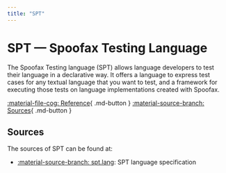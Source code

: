 ```yaml
---
title: "SPT"
---
```

# SPT — Spoofax Testing Language

The Spoofax Testing language (SPT) allows language developers to test their language in a declarative way.  It offers a language to express test cases for any textual language that you want to test, and a framework for executing those tests on language implementations created with Spoofax.

<!--[:material-message-question: How-tos](../../howtos/index.md){ .md-button }-->
[:material-file-cog: Reference](../../references/spt/index.md){ .md-button }
[:material-source-branch: Sources](#sources){ .md-button }


## Sources
The sources of SPT can be found at:

- [:material-source-branch: spt.lang](https://github.com/metaborg/spt/tree/master/org.metaborg.meta.lang.spt): SPT language specification
